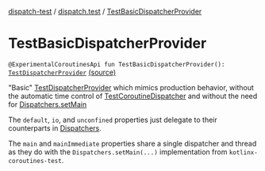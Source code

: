 [dispatch-test](../index.md) / [dispatch.test](index.md) / [TestBasicDispatcherProvider](./-test-basic-dispatcher-provider.md)

# TestBasicDispatcherProvider

`@ExperimentalCoroutinesApi fun TestBasicDispatcherProvider(): `[`TestDispatcherProvider`](-test-dispatcher-provider/index.md) [(source)](https://github.com/RBusarow/Dispatch/tree/master/dispatch-test/src/main/java/dispatch/test/TestDispatcherProvider.kt#L108)

"Basic" [TestDispatcherProvider](-test-dispatcher-provider/index.md) which mimics production behavior,
without the automatic time control of [TestCoroutineDispatcher](https://kotlin.github.io/kotlinx.coroutines/kotlinx-coroutines-test/kotlinx.coroutines.test/-test-coroutine-dispatcher/index.html)
and without the need for [Dispatchers.setMain](https://kotlin.github.io/kotlinx.coroutines/kotlinx-coroutines-test/kotlinx.coroutines.test/kotlinx.coroutines.-dispatchers/set-main.html)

The `default`, `io`, and `unconfined` properties just delegate to their counterparts in [Dispatchers](https://kotlin.github.io/kotlinx.coroutines/kotlinx-coroutines-core/kotlinx.coroutines/-dispatchers/index.html).

The `main` and `mainImmediate` properties share a single dispatcher and thread
as they do with the `Dispatchers.setMain(...)` implementation from `kotlinx-coroutines-test`.

